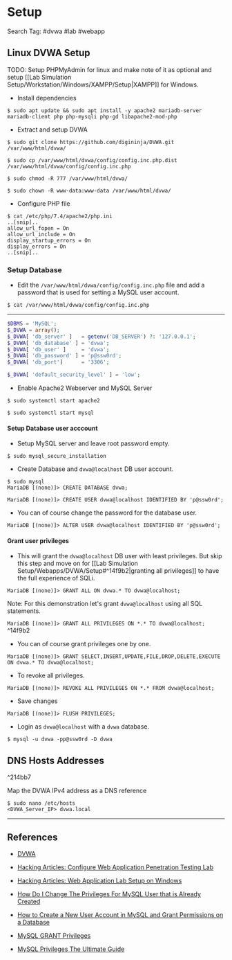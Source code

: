 # Setup

Search Tag: #dvwa #lab #webapp

## Linux DVWA Setup

TODO: Setup PHPMyAdmin for linux and make note of it as optional and setup [[Lab Simulation Setup/Workstation/Windows/XAMPP/Setup|XAMPP]] for Windows.

- Install dependencies

```
$ sudo apt update && sudo apt install -y apache2 mariadb-server mariadb-client php php-mysqli php-gd libapache2-mod-php
```

- Extract and setup DVWA

```
$ sudo git clone https://github.com/digininja/DVWA.git /var/www/html/dvwa/

$ sudo cp /var/www/html/dvwa/config/config.inc.php.dist /var/www/html/dvwa/config/config.inc.php

$ sudo chmod -R 777 /var/www/html/dvwa/

$ sudo chown -R www-data:www-data /var/www/html/dvwa/
```

- Configure PHP file

```
$ cat /etc/php/7.4/apache2/php.ini
..[snip]..
allow_url_fopen = On
allow_url_include = On  
display_startup_errors = On  
display_errors = On
..[snip]..
```

### Setup Database

- Edit the `/var/www/html/dvwa/config/config.inc.php` file and add a password that is used for setting a MySQL user account.

`$ cat /var/www/html/dvwa/config/config.inc.php`

---

```php
$DBMS = 'MySQL';
$_DVWA = array();
$_DVWA[ 'db_server' ]   = getenv('DB_SERVER') ?: '127.0.0.1';
$_DVWA[ 'db_database' ] = 'dvwa';
$_DVWA[ 'db_user' ]     = 'dvwa';
$_DVWA[ 'db_password' ] = 'p@ssw0rd';
$_DVWA[ 'db_port']      = '3306';

$_DVWA[ 'default_security_level' ] = 'low';
```

- Enable Apache2 Webserver and MySQL Server

```
$ sudo systemctl start apache2

$ sudo systemctl start mysql
```

#### Setup Database user acccount

- Setup MySQL server and leave root password empty.

`$ sudo mysql_secure_installation`

- Create Database and `dvwa@localhost` DB user account.

```
$ sudo mysql
MariaDB [(none)]> CREATE DATABASE dvwa;

MariaDB [(none)]> CREATE USER dvwa@localhost IDENTIFIED BY 'p@ssw0rd';
```

- You can of course change the password for the database user.

```
MariaDB [(none)]> ALTER USER dvwa@localhost IDENTIFIED BY 'p@ssw0rd';
```

#### Grant user privileges

- This will grant the `dvwa@localhost` DB user with least privileges. But skip this step and move on for [[Lab Simulation Setup/Webapps/DVWA/Setup#^14f9b2|granting all privileges]] to have the full experience of SQLi.

```
MariaDB [(none)]> GRANT ALL ON dvwa.* TO dvwa@localhost;
```

Note: For this demonstration let's grant `dvwa@localhost` using all SQL statements.

`MariaDB [(none)]> GRANT ALL PRIVILEGES ON *.* TO dvwa@localhost;` ^14f9b2

- You can of course grant privileges one by one.

`MariaDB [(none)]> GRANT SELECT,INSERT,UPDATE,FILE,DROP,DELETE,EXECUTE ON dvwa.* TO dvwa@localhost;`

- To revoke all privileges.

`MariaDB [(none)]> REVOKE ALL PRIVILEGES ON *.* FROM dvwa@localhost;`

- Save changes

`MariaDB [(none)]> FLUSH PRIVILEGES;`

- Login as `dvwa@localhost` with a `dvwa` database.

`$ mysql -u dvwa -pp@ssw0rd -D dvwa`

## DNS Hosts Addresses

^214bb7

Map the DVWA IPv4 address as a DNS reference

```
$ sudo nano /etc/hosts
<DVWA_Server_IP> dvwa.local
```

---
## References

- [DVWA](https://github.com/digininja/DVWA)

- [Hacking Articles: Configure Web Application Penetration Testing Lab](https://www.hackingarticles.in/configure-web-application-penetration-testing-lab/)

- [Hacking Articles: Web Application Lab Setup on Windows](https://www.hackingarticles.in/web-application-lab-setup-on-windows/)

- [How Do I Change The Privileges For MySQL User that is Already Created](https://serverfault.com/questions/115950/how-do-i-change-the-privileges-for-mysql-user-that-is-already-created)

- [How to Create a New User Account in MySQL and Grant Permissions on a Database](https://blog.devart.com/how-to-create-a-new-user-and-grant-privileges.html)

- [MySQL GRANT Privileges](https://www.mysqltutorial.org/mysql-grant.aspx)

- [MySQL Privileges The Ultimate Guide](https://www.prisma.io/dataguide/mysql/authentication-and-authorization/privilege-management)